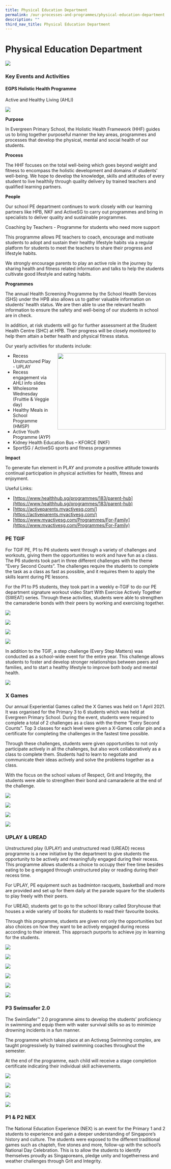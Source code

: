 ```yaml
---
title: Physical Education Department
permalink: /our-processes-and-programmes/physical-education-department
description: ""
third_nav_title: Physical Education Department
---
```

# **Physical Education Department**

![](/images/PE.jpg)

### Key Events and Activities

#### EGPS Holistic Health Programme  
Active and Healthy Living (AHLI)

![](/images/PE(1).jpg)

**Purpose**

In Evergreen Primary School, the Holistic Health Framework (HHF) guides us to bring together purposeful manner the key areas, programmes and processes that develop the physical, mental and social health of our students.

**Process**

The HHF focuses on the total well-being which goes beyond weight and fitness to encompass the holistic development and domains of students’ well-being. We hope to develop the knowledge, skills and attitudes of every student to live healthily through quality delivery by trained teachers and qualified learning partners.

**People**

Our school PE department continues to work closely with our learning partners like HPB, NKF and ActiveSG to carry out programmes and bring in specialists to deliver quality and sustainable programmes.

Coaching by Teachers - Programme for students who need more support

This programme allows PE teachers to coach, encourage and motivate students to adopt and sustain their healthy lifestyle habits via a regular platform for students to meet the teachers to share their progress and lifestyle habits.

We strongly encourage parents to play an active role in the journey by sharing health and fitness related information and talks to help the students cultivate good lifestyle and eating habits.

**Programmes**

The annual Health Screening Programme by the School Health Services (SHS) under the HPB also allows us to gather valuable information on students’ health status. We are then able to use the relevant health information to ensure the safety and well-being of our students in school are in check.

In addition, at risk students will go for further assessment at the Student Health Centre (SHC) at HPB. Their progress will be closely monitored to help them attain a better health and physical fitness status.

Our yearly activities for students include:

<img src="/images/AHLI3.jpg" style="width:340px;height:240px;margin-left:15px;" align = "right">

* Recess Unstructured Play - UPLAY
* Recess engagement via AHLI info slides
* Wholesome Wednesday (Fruittie & Veggie day)
* Healthy Meals in School Programme (HMSP)
* Active Youth Programme (AYP)
* Kidney Health Education Bus – KFORCE (NKF)
* SportSG / ActiveSG sports and fitness programmes

**Impact**

To generate fun element in PLAY and promote a positive attitude towards continual participation in physical activities for health, fitness and enjoyment.

Useful Links:

* [https://www.healthhub.sg/programmes/183/parent-hub](https://www.healthhub.sg/programmes/183/parent-hub)
* [https://activeparents.myactivesg.com/](https://activeparents.myactivesg.com/)
* [https://www.myactivesg.com/Programmes/For-Family](https://www.myactivesg.com/Programmes/For-Family)


### PE TGIF

For TGIF PE, P1 to P6 students went through a variety of challenges and workouts, giving them the opportunities to work and have fun as a class. The P6 students took part in three different challenges with the theme “Every Second Counts”. The challenges require the students to complete the task as a class as fast as possible, and it requires them to apply the skills learnt during PE lessons.
 

For the P1 to P5 students, they took part in a weekly e-TGIF to do our PE department signature workout video Start With Exercise Actively Together (SWEAT) series. Through these activities, students were able to strengthen the camaraderie bonds with their peers by working and exercising together.

![](/images/P1.jpg)

![](/images/P2.jpg)

![](/images/P3.jpg)

![](/images/P4.jpg)

In addition to the TGIF, a step challenge (Every Step Matters) was conducted as a school-wide event for the entire year. This challenge allows students to foster and develop stronger relationships between peers and families, and to start a healthy lifestyle to improve both body and mental health.

![](/images/P5.jpg)

### X Games

Our annual Experiential Games called the X Games was held on 1 April 2021. It was organised for the Primary 3 to 6 students which was held at Evergreen Primary School. During the event, students were required to complete a total of 2 challenges as a class with the theme “Every Second Counts”. Top 3 classes for each level were given a X-Games collar pin and a certificate for completing the challenges in the fastest time possible.

Through these challenges, students were given opportunities to not only participate actively in all the challenges, but also work collaboratively as a class to complete them. Students had to learn to negotiate and communicate their ideas actively and solve the problems together as a class.

With the focus on the school values of Respect, Grit and Integrity, the students were able to strengthen their bond and camaraderie at the end of the challenge.

![](/images/PE1.jpg)

![](/images/PE2.jpg)

![](/images/PE3.jpg)

![](/images/PE4.jpg)

### UPLAY & UREAD

Unstructured play (UPLAY) and unstructured read (UREAD) recess programme is a new initiative by the department to give students the opportunity to be actively and meaningfully engaged during their recess. This programme allows students a choice to occupy their free time besides eating to be g engaged through unstructured play or reading during their recess time.

For UPLAY, PE equipment such as badminton racquets, basketball and more are provided and set up for them daily at the parade square for the students to play freely with their peers.

For UREAD, students get to go to the school library called Storyhouse that houses a wide variety of books for students to read their favourite books.

Through this programme, students are given not only the opportunities but also choices on how they want to be actively engaged during recess according to their interest. This approach purports to achieve joy in learning for the students.

![](/images/PE5.jpg)

![](/images/PE6.jpg)

![](/images/PE7.jpg)

![](/images/PE8.jpg)

![](/images/PE9.jpg)

![](/images/PE10.jpg)

### P3 Swimsafer 2.0

The SwimSafer™ 2.0 programme aims to develop the students’ proficiency in swimming and equip them with water survival skills so as to minimize drowning incidents in a fun manner.

The programme which takes place at an Activesg Swimming complex, are taught progressively by trained swimming coaches throughout the semester.

At the end of the programme, each child will receive a stage completion certificate indicating their individual skill achievements.

![](/images/PE15.jpg)

![](/images/PE16.jpg)

![](/images/PE17.jpg)

![](/images/PE18.jpg)

### P1 & P2 NEX

The National Education Experience (NEX) is an event for the Primary 1 and 2 students to experience and gain a deeper understanding of Singapore’s history and culture. The students were exposed to the different traditional games such as chapteh, five stones and more, follow-up with the school’s National Day Celebration. This is to allow the students to identify themselves proudly as Singaporeans, pledge unity and togetherness and weather challenges through Grit and Integrity.